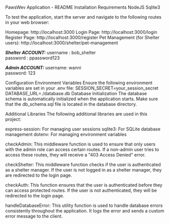 
PawsWev Application - README
Installation Requirements
NodeJS
Sqlite3


To test the application, start the server and navigate to the following routes in your web browser:

Homepage: http://localhost:3000
Login Page: http://localhost:3000/login
Register Page: http://localhost:3000/register
Pet Management (for Shelter users): http://localhost:3000/shelter/pet-management

***Shelter ACCOUNT:*** 
username : bob_shelter    
password : ppassword123

***Admin ACCOUNT:*** 
username: wanni    
password: 123



Configuration
Environment Variables
Ensure the following environment variables are set in your .env file:
SESSION_SECRET=your_session_secret
DATABASE_URL=./database.db
Database Initialization
The database schema is automatically initialized when the application starts. Make sure that the db_schema.sql file is located in the database directory.

Additional Libraries
The following additional libraries are used in this project:

express-session: For managing user sessions
sqlite3: For SQLite database management
dotenv: For managing environment variables


checkAdmin: This middleware function is used to ensure that only users with the admin role can access certain routes. If a non-admin user tries to access these routes, they will receive a "403 Access Denied" error.

checkShelter: This middleware function checks if the user is authenticated as a shelter manager. If the user is not logged in as a shelter manager, they are redirected to the login page.

checkAuth: This function ensures that the user is authenticated before they can access protected routes. If the user is not authenticated, they will be redirected to the login page.

handleDatabaseError: This utility function is used to handle database errors consistently throughout the application. It logs the error and sends a custom error message to the client.

